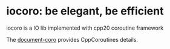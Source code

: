 # iocoro: be elegant, be efficient  
iocoro is a IO lib implemented with cpp20 coroutine framework

The [document-coro](https://www.scs.stanford.edu/~dm/blog/c++-coroutines.pdf) provides CppCoroutines details.